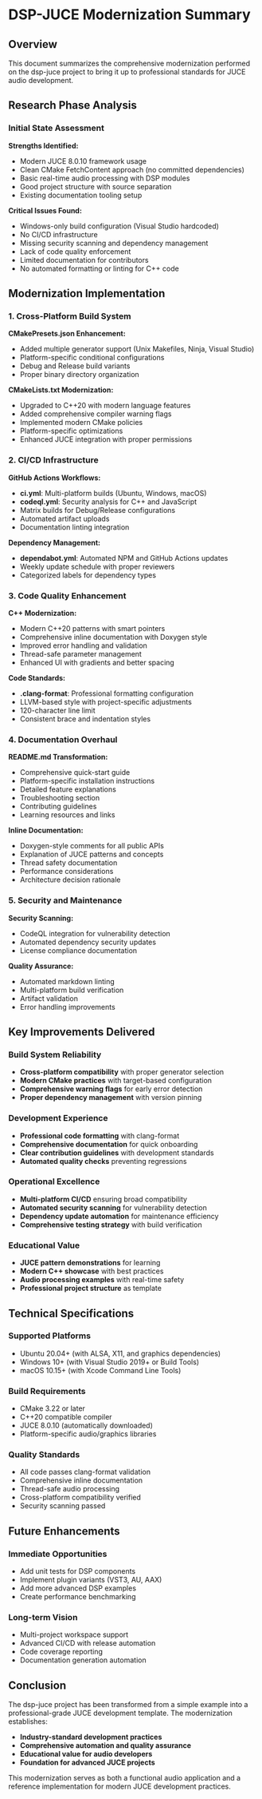 # DSP-JUCE Modernization Summary

## Overview

This document summarizes the comprehensive modernization performed on the dsp-juce project to bring it up to
professional standards for JUCE audio development.

## Research Phase Analysis

### Initial State Assessment

**Strengths Identified:**

- Modern JUCE 8.0.10 framework usage
- Clean CMake FetchContent approach (no committed dependencies)
- Basic real-time audio processing with DSP modules
- Good project structure with source separation
- Existing documentation tooling setup

**Critical Issues Found:**

- Windows-only build configuration (Visual Studio hardcoded)
- No CI/CD infrastructure
- Missing security scanning and dependency management
- Lack of code quality enforcement
- Limited documentation for contributors
- No automated formatting or linting for C++ code

## Modernization Implementation

### 1. Cross-Platform Build System

**CMakePresets.json Enhancement:**

- Added multiple generator support (Unix Makefiles, Ninja, Visual Studio)
- Platform-specific conditional configurations
- Debug and Release build variants
- Proper binary directory organization

**CMakeLists.txt Modernization:**

- Upgraded to C++20 with modern language features
- Added comprehensive compiler warning flags
- Implemented modern CMake policies
- Platform-specific optimizations
- Enhanced JUCE integration with proper permissions

### 2. CI/CD Infrastructure

**GitHub Actions Workflows:**

- **ci.yml**: Multi-platform builds (Ubuntu, Windows, macOS)
- **codeql.yml**: Security analysis for C++ and JavaScript
- Matrix builds for Debug/Release configurations
- Automated artifact uploads
- Documentation linting integration

**Dependency Management:**

- **dependabot.yml**: Automated NPM and GitHub Actions updates
- Weekly update schedule with proper reviewers
- Categorized labels for dependency types

### 3. Code Quality Enhancement

**C++ Modernization:**

- Modern C++20 patterns with smart pointers
- Comprehensive inline documentation with Doxygen style
- Improved error handling and validation
- Thread-safe parameter management
- Enhanced UI with gradients and better spacing

**Code Standards:**

- **.clang-format**: Professional formatting configuration
- LLVM-based style with project-specific adjustments
- 120-character line limit
- Consistent brace and indentation styles

### 4. Documentation Overhaul

**README.md Transformation:**

- Comprehensive quick-start guide
- Platform-specific installation instructions
- Detailed feature explanations
- Troubleshooting section
- Contributing guidelines
- Learning resources and links

**Inline Documentation:**

- Doxygen-style comments for all public APIs
- Explanation of JUCE patterns and concepts
- Thread safety documentation
- Performance considerations
- Architecture decision rationale

### 5. Security and Maintenance

**Security Scanning:**

- CodeQL integration for vulnerability detection
- Automated dependency security updates
- License compliance documentation

**Quality Assurance:**

- Automated markdown linting
- Multi-platform build verification
- Artifact validation
- Error handling improvements

## Key Improvements Delivered

### Build System Reliability

- **Cross-platform compatibility** with proper generator selection
- **Modern CMake practices** with target-based configuration
- **Comprehensive warning flags** for early error detection
- **Proper dependency management** with version pinning

### Development Experience

- **Professional code formatting** with clang-format
- **Comprehensive documentation** for quick onboarding
- **Clear contribution guidelines** with development standards
- **Automated quality checks** preventing regressions

### Operational Excellence

- **Multi-platform CI/CD** ensuring broad compatibility
- **Automated security scanning** for vulnerability detection
- **Dependency update automation** for maintenance efficiency
- **Comprehensive testing strategy** with build verification

### Educational Value

- **JUCE pattern demonstrations** for learning
- **Modern C++ showcase** with best practices
- **Audio processing examples** with real-time safety
- **Professional project structure** as template

## Technical Specifications

### Supported Platforms

- Ubuntu 20.04+ (with ALSA, X11, and graphics dependencies)
- Windows 10+ (with Visual Studio 2019+ or Build Tools)
- macOS 10.15+ (with Xcode Command Line Tools)

### Build Requirements

- CMake 3.22 or later
- C++20 compatible compiler
- JUCE 8.0.10 (automatically downloaded)
- Platform-specific audio/graphics libraries

### Quality Standards

- All code passes clang-format validation
- Comprehensive inline documentation
- Thread-safe audio processing
- Cross-platform compatibility verified
- Security scanning passed

## Future Enhancements

### Immediate Opportunities

- Add unit tests for DSP components
- Implement plugin variants (VST3, AU, AAX)
- Add more advanced DSP examples
- Create performance benchmarking

### Long-term Vision

- Multi-project workspace support
- Advanced CI/CD with release automation
- Code coverage reporting
- Documentation generation automation

## Conclusion

The dsp-juce project has been transformed from a simple example into a professional-grade JUCE development
template. The modernization establishes:

- **Industry-standard development practices**
- **Comprehensive automation and quality assurance**
- **Educational value for audio developers**
- **Foundation for advanced JUCE projects**

This modernization serves as both a functional audio application and a reference implementation for modern JUCE
development practices.

